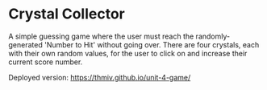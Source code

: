 # Crystal Collector

A simple guessing game where the user must reach the randomly-generated 'Number to Hit' without going over.  There are four crystals, each with their own random values, for the user to click on and increase their current score number.

Deployed version: https://thmiv.github.io/unit-4-game/
